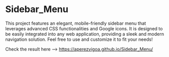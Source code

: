 # Sidebar_Menu
This project features an elegant, mobile-friendly sidebar menu that leverages advanced CSS functionalities and Google icons. It is designed to be easily integrated into any web application, providing a sleek and modern navigation solution.  Feel free to use and customize it to fit your needs!

Check the result here --> https://aperezvigoa.github.io/Sidebar_Menu/
